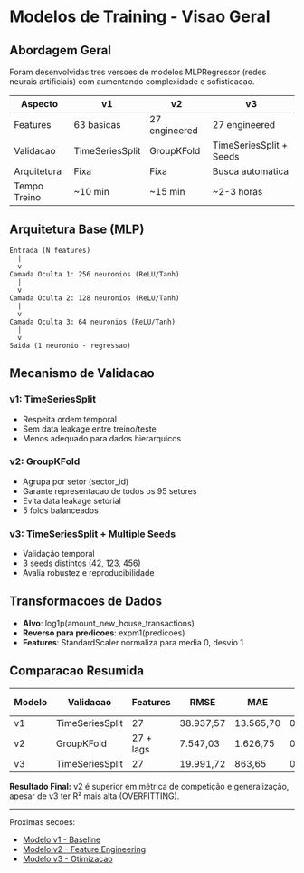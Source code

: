 # Modelos de Training - Visao Geral

## Abordagem Geral

Foram desenvolvidas tres versoes de modelos MLPRegressor (redes neurais artificiais) com aumentando complexidade e sofisticacao.

| Aspecto | v1 | v2 | v3 |
|---------|----|----|-----|
| Features | 63 basicas | 27 engineered | 27 engineered |
| Validacao | TimeSeriesSplit | GroupKFold | TimeSeriesSplit + Seeds |
| Arquitetura | Fixa | Fixa | Busca automatica |
| Tempo Treino | ~10 min | ~15 min | ~2-3 horas |

## Arquitetura Base (MLP)

```
Entrada (N features)
  |
  v
Camada Oculta 1: 256 neuronios (ReLU/Tanh)
  |
  v
Camada Oculta 2: 128 neuronios (ReLU/Tanh)
  |
  v
Camada Oculta 3: 64 neuronios (ReLU/Tanh)
  |
  v
Saida (1 neuronio - regressao)
```

## Mecanismo de Validacao

### v1: TimeSeriesSplit

- Respeita ordem temporal
- Sem data leakage entre treino/teste
- Menos adequado para dados hierarquicos

### v2: GroupKFold

- Agrupa por setor (sector_id)
- Garante representacao de todos os 95 setores
- Evita data leakage setorial
- 5 folds balanceados

### v3: TimeSeriesSplit + Multiple Seeds

- Validação temporal 
- 3 seeds distintos (42, 123, 456)
- Avalia robustez e reproducibilidade

## Transformacoes de Dados

- **Alvo**: log1p(amount_new_house_transactions)
- **Reverso para predicoes**: expm1(predicoes)
- **Features**: StandardScaler normaliza para media 0, desvio 1

## Comparacao Resumida

| Modelo | Validacao | Features | RMSE | MAE | R² | Competition Score |
|--------|-----------|----------|------|-----|----|--------------------|
| v1 | TimeSeriesSplit | 27 | 38.937,57 | 13.565,70 | 0,5513 | - |
| v2 | GroupKFold | 27 + lags | 7.547,03 | 1.626,75 | 0,9763 | 0,9530 |
| v3 | TimeSeriesSplit | 27 | 19.991,72 | 863,65 | 0,9942 | 0,7821 |

**Resultado Final:** v2 é superior em métrica de competição e generalização, apesar de v3 ter R² mais alta (OVERFITTING).

---

Proximas secoes:
- [Modelo v1 - Baseline](v1.md)
- [Modelo v2 - Feature Engineering](v2.md)
- [Modelo v3 - Otimizacao](v3.md)
